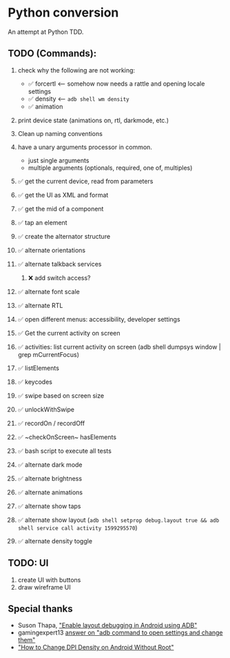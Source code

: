 # Python conversion

An attempt at Python TDD.

## TODO (Commands):

1. check why the following are not working:
   - :white_check_mark: forcertl <-- somehow now needs a rattle and opening locale settings
   - :white_check_mark: density <-- `adb shell wm density`
   - :white_check_mark: animation
1. print device state (animations on, rtl, darkmode, etc.)
1. Clean up naming conventions
1. have a unary arguments processor in common.
   - just single arguments
   - multiple arguments (optionals, required, one of, multiples)

1. :white_check_mark: get the current device, read from parameters
1. :white_check_mark: get the UI as XML and format
1. :white_check_mark: get the mid of a component
1. :white_check_mark: tap an element
1. :white_check_mark: create the alternator structure
1. :white_check_mark: alternate orientations
1. :white_check_mark: alternate talkback services
   1. :x: add switch access?  
1. :white_check_mark: alternate font scale
1. :white_check_mark: alternate RTL
1. :white_check_mark: open different menus: accessibility, developer settings
1. :white_check_mark: Get the current activity on screen
1. :white_check_mark: activities: list current activity on screen (adb shell dumpsys window | grep mCurrentFocus)
1. :white_check_mark: listElements
1. :white_check_mark: keycodes
1. :white_check_mark: swipe based on screen size
1. :white_check_mark: unlockWithSwipe
1. :white_check_mark: recordOn / recordOff
1. :white_check_mark: ~checkOnScreen~ hasElements
1. :white_check_mark: bash script to execute all tests
1. :white_check_mark: alternate dark mode
1. :white_check_mark: alternate brightness
1. :white_check_mark: alternate animations
1. :white_check_mark: alternate show taps
1. :white_check_mark: alternate show layout (`adb shell setprop debug.layout true && adb shell service call activity 1599295570`)
1. :white_check_mark: alternate density toggle

## TODO: UI

1. create UI with buttons
1. draw wireframe UI

## Special thanks

- Suson Thapa, ["Enable layout debugging in Android using ADB"][0]
- gamingexpert13 [answer on "adb command to open settings and change them"][1]
- ["How to Change DPI Density on Android Without Root"][2]

[0]: https://susuthapa19961227.medium.com/enable-layout-debugging-in-android-using-adb-64016d755441
[1]: https://stackoverflow.com/a/68655882/932052
[2]: https://www.droidviews.com/change-dpi-density-on-android-without-root/

